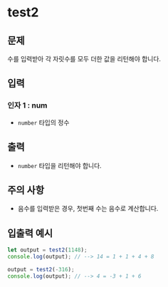 # test2

## 문제

수를 입력받아 각 자릿수를 모두 더한 값을 리턴해야 합니다.

## 입력

### 인자 1 : num

- `number` 타입의 정수

## 출력

- `number` 타입을 리턴해야 합니다.

## 주의 사항

- 음수를 입력받은 경우, 첫번째 수는 음수로 계산합니다.

## 입출력 예시

```javascript
let output = test2(1148);
console.log(output); // --> 14 = 1 + 1 + 4 + 8

output = test2(-316);
console.log(output); // --> 4 = -3 + 1 + 6
```
